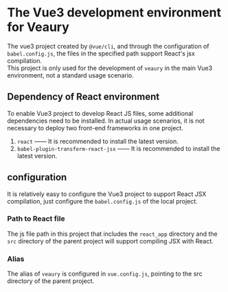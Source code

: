 # The Vue3 development environment for Veaury
The vue3 project created by `@vue/cli`, and through the configuration of `babel.config.js`, the files in the specified path support React's jsx compilation.  
This project is only used for the development of `veaury` in the main Vue3 environment, not a standard usage scenario.   

## Dependency of React environment  
To enable Vue3 project to develop React JS files, some additional dependencies need to be installed. In actual usage scenarios, it is not necessary to deploy two front-end frameworks in one project.  
1. `react` —— It is recommended to install the latest version.  
2. `babel-plugin-transform-react-jsx` —— It is recommended to install the latest version.  

## configuration  
It is relatively easy to configure the Vue3 project to support React JSX compilation, just configure the `babel.config.js` of the local project.   

### Path to React file  
The js file path in this project that includes the `react_app` directory and the `src` directory of the parent project will support compiling JSX with React.  

### Alias
The alias of `veaury` is configured in `vue.config.js`, pointing to the src directory of the parent project.  
